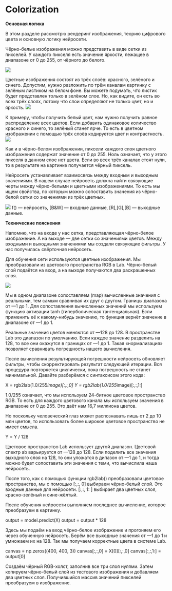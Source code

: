 # Colorization

**Основная логика**

В этом разделе рассмотрю рендеринг изображения, теорию цифрового цвета и основную логику нейросети.

Чёрно-белые изображения можно представить в виде сетки из пикселей. У каждого пикселя есть значение яркости, лежащее в диапазоне от 0 до 255, от чёрного до белого. 

![](https://habrastorage.org/webt/9g/ss/xl/9gssxlwzxzloxwvc6bsyql1sjwg.png)
  
Цветные изображения состоят из трёх слоёв: красного, зелёного и синего. Допустим, нужно разложить по трём каналам картинку с зелёным листиком на белом фоне. Вы можете подумать, что листик будет представлен только в зелёном слое. Но, как видите, он есть во всех трёх слоях, потому что слои определяют не только цвет, но и яркость.
 ![](https://habrastorage.org/webt/qa/uo/ai/qauoaimgzzpkuocemsvhu7uosys.png)
 
К примеру, чтобы получить белый цвет, нам нужно получить равное распределение всех цветов. Если добавить одинаковое количество красного и синего, то зелёный станет ярче. То есть в цветном изображении с помощью трёх слоёв кодируется цвет и контрастность.  
![](https://habrastorage.org/webt/7m/v4/o0/7mv4o0fsqc0ekox1havhpcckev8.png)

Как и в чёрно-белом изображении, пиксели каждого слоя цветного изображения содержат значение от 0 до 255. Ноль означает, что у этого пикселя в данном слое нет цвета. Если во всех трёх каналах стоят нули, то в результате на картинке получается чёрный пиксель.

Нейросеть устанавливает взаимосвязь между входным и выходным значениями. В нашем случае нейросеть должна найти связующие черты между чёрно-белыми и цветными изображениями. То есть мы ищем свойства, по которым можно сопоставить значения из чёрно-белой сетки со значениями из трёх цветных.
 
![](https://habrastorage.org/webt/1k/zl/hu/1kzlhuovpv7ovlq9n7lsxjozxbk.png) 
f() — нейросеть, [B&W] — входные данные, [R],[G],[B] — выходные данные.

**Технические пояснения**

Напомню, что на входе у нас сетка, представляющая чёрно-белое изображение. А на выходе — две сетки со значениями цветов. Между входными и выходными значениями мы создали связующие фильтры. У нас получилась свёрточная нейросеть.

Для обучения сети используются цветные изображения. Мы преобразовали из цветового пространства RGB в Lab. Чёрно-белый слой подаётся на вход, а на выходе получаются два раскрашенных слоя.
 
![](https://habrastorage.org/webt/tj/lw/0z/tjlw0zbxhqky-geusbsdpfkzf4y.png)

Мы в одном диапазоне сопоставляем (map) вычисленные значения с реальными, тем самым сравнивая их друг с другом. Границы диапазона от —1 до 1. Для сопоставления вычисленных значений мы используем функцию активации tanh (гиперболическая тангенциальная). Если применить её к какому-нибудь значению, то функция вернёт значение в диапазоне от —1 до 1.

Реальные значения цветов меняются от —128 до 128. В пространстве Lab это диапазон по умолчанию. Если каждое значение разделить на 128, то все они окажутся в границах от —1 до 1. Такая «нормализация» позволяет сравнивать погрешность нашего вычисления.

После вычисления результирующей погрешности нейросеть обновляет фильтры, чтобы скорректировать результат следующей итерации. Вся процедура повторяется циклически, пока погрешность не станет минимальной.
Давайте разберёмся с синтаксисом этого кода:

X = rgb2lab(1.0/255*image)[:,:,0]
Y = rgb2lab(1.0/255*image)[:,:,1:]

1.0/255 означает, что мы используем 24-битное цветовое пространство RGB. То есть для каждого цветового канала мы используем значения в диапазоне от 0 до 255. Это даёт нам 16,7 миллиона цветов.

Но поскольку человеческий глаз может распознавать лишь от 2 до 10 млн цветов, то использовать более широкое цветовое пространство не имеет смысла.

Y = Y / 128

Цветовое пространство Lab использует другой диапазон. Цветовой спектр ab варьируется от —128 до 128. Если поделить все значения выходного слоя на 128, то они уложатся в дипазон от —1 до 1, и тогда можно будет сопоставить эти значения с теми, что вычислила наша нейросеть.

После того, как с помощью функции rgb2lab() преобразовали цветовое пространство, мы с помощью [:,:, 0] выбираем чёрно-белый слой. Это входные данные для нейросети. [:,:, 1: ] выбирает два цветных слоя, красно-зелёный и сине-жёлтый.

После обучения нейросети выполняем последнее вычисление, которое преобразуем в картинку.

output = model.predict(X)
output = output * 128

Здесь мы подаём на вход чёрно-белое изображение и прогоняем его через обученную нейросеть. Берём все выходные значения от —1 до 1 и умножаем их на 128. Так мы получаем корректные цвета в системе Lab.

canvas = np.zeros((400, 400, 3))
canvas[:,:,0] = X[0][:,:,0]
canvas[:,:,1:] = output[0]

Создаём чёрный RGB-холст, заполнив все три слоя нулями. Затем копируем чёрно-белый слой из тестового изображения и добавляем два цветных слоя. Получившийся массив значений пикселей преобразуем в изображение.
